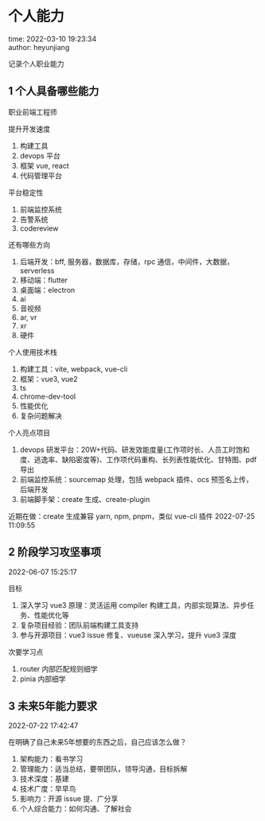 # 个人能力

time: 2022-03-10 19:23:34  
author: heyunjiang

记录个人职业能力

## 1 个人具备哪些能力

职业前端工程师

提升开发速度  
1. 构建工具
2. devops 平台
3. 框架 vue, react
4. 代码管理平台

平台稳定性  
1. 前端监控系统
2. 告警系统
3. codereview

还有哪些方向  
1. 后端开发：bff, 服务器，数据库，存储，rpc 通信，中间件，大数据，serverless
2. 移动端：flutter
3. 桌面端：electron
4. ai
5. 音视频
6. ar, vr
7. xr
8. 硬件

个人使用技术栈  
1. 构建工具：vite, webpack, vue-cli
2. 框架：vue3, vue2
3. ts
4. chrome-dev-tool
5. 性能优化
6. 复杂问题解决

个人亮点项目  
1. devops 研发平台：20W+代码、研发效能度量(工作项时长、人员工时饱和度、逃逸率、缺陷密度等)、工作项代码重构、长列表性能优化、甘特图、pdf导出
2. 前端监控系统：sourcemap 处理，包括 webpack 插件、ocs 预签名上传，后端开发
3. 前端脚手架：create 生成、create-plugin

近期在做：create 生成兼容 yarn, npm, pnpm，类似 vue-cli 插件 2022-07-25 11:09:55

## 2 阶段学习攻坚事项

2022-06-07 15:25:17

目标
1. 深入学习 vue3 原理：灵活运用 compiler 构建工具，内部实现算法、异步任务、性能优化等
2. 复杂项目经验：团队前端构建工具支持
3. 参与开源项目：vue3 issue 修复、vueuse 深入学习，提升 vue3 深度

次要学习点  
1. router 内部匹配规则细学
2. pinia 内部细学

## 3 未来5年能力要求

2022-07-22 17:42:47

在明确了自己未来5年想要的东西之后，自己应该怎么做？  
1. 架构能力：看书学习
2. 管理能力：适当总结，要带团队，领导沟通，目标拆解
3. 技术深度：基建
4. 技术广度：早早鸟
5. 影响力：开源 issue 提、广分享
6. 个人综合能力：如何沟通、了解社会

